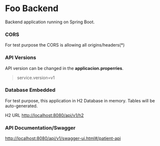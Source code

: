 # Foo Backend
Backend application running on Spring Boot.


### CORS
For test purpose the CORS is allowing all origins/headers(*)


### API Versions
API version can be changed in the **applicacion.properries**.
> service.version=v1

### Database Embedded
For test purpose, this application in H2 Database in memory. 
Tables will be auto-generated.

H2 URL
[http://localhost:8080/api/v1/h2](http://localhost:8080/api/v1/h2)


### API Documentation/Swagger
[http://localhost:8080/api/v1/swagger-ui.html#/patient-api](http://localhost:8080/api/v1/swagger-ui.html#/patient-api)



